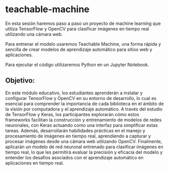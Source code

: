 # teachable-machine
En esta sesión haremos paso a paso un proyecto de machine learning que utiliza TensorFlow y OpenCV para clasificar imágenes en tiempo real utilizando una cámara web. 

Para entrenar el modelo usaremos Teachable Machine, una forma rápida y sencilla de crear modelos de aprendizaje automático para sitios web y aplicaciones.

Para ejecutar el código utilizaremos Python en un Jupyter Notebook.

## Objetivo: 

En este módulo educativo, los estudiantes aprenderán a instalar y configurar TensorFlow y OpenCV en su entorno de desarrollo, lo cual es esencial para comprender la importancia de cada biblioteca en el ámbito de la visión por computadora y el aprendizaje automático. A través del estudio de TensorFlow y Keras, los participantes explorarán cómo estos frameworks facilitan la construcción y entrenamiento de modelos de redes neuronales, con Keras actuando como una interfaz para simplificar estas tareas. Además, desarrollarán habilidades prácticas en el manejo y procesamiento de imágenes en tiempo real, aprendiendo a capturar y procesar imágenes desde una cámara web utilizando OpenCV. Finalmente, aplicarán un modelo de red neuronal entrenado para clasificar imágenes en tiempo real, lo que les permitirá evaluar la precisión y eficacia del modelo y entender los desafíos asociados con el aprendizaje automático en aplicaciones en tiempo real.
